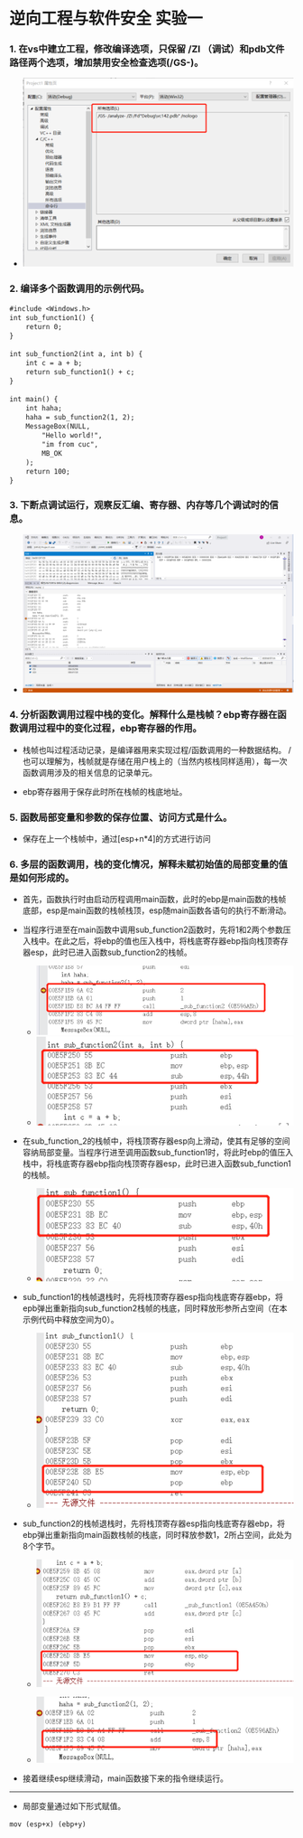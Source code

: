 # 逆向工程与软件安全 实验一
### 1. 在vs中建立工程，修改编译选项，只保留 /ZI （调试）和pdb文件路径两个选项，增加禁用安全检查选项(/GS-)。
- ![](./img/options.png)



### 2. 编译多个函数调用的示例代码。

```
#include <Windows.h>
int sub_function1() {
	return 0;
}

int sub_function2(int a, int b) {
	int c = a + b;
	return sub_function1() + c;
}

int main() {
	int haha;
	haha = sub_function2(1, 2);
	MessageBox(NULL,
		"Hello world!",
		"im from cuc",
		MB_OK
	);
	return 100;
}
```



### 3. 下断点调试运行，观察反汇编、寄存器、内存等几个调试时的信息。

- ![](./img/assembly.png)



### 4. 分析函数调用过程中栈的变化。解释什么是栈帧？ebp寄存器在函数调用过程中的变化过程，ebp寄存器的作用。

- 栈帧也叫过程活动记录，是编译器用来实现过程/函数调用的一种数据结构。 / 也可以理解为，栈帧就是存储在用户栈上的（当然内核栈同样适用），每一次函数调用涉及的相关信息的记录单元。



- ebp寄存器用于保存此时所在栈帧的栈底地址。



### 5. 函数局部变量和参数的保存位置、访问方式是什么。

- 保存在上一个栈帧中，通过[esp+n*4]的方式进行访问



### 6. 多层的函数调用，栈的变化情况，解释未赋初始值的局部变量的值是如何形成的。

- 首先，函数执行时由启动历程调用main函数，此时的ebp是main函数的栈帧底部，esp是main函数的栈帧栈顶，esp随main函数各语句的执行不断滑动。

- 当程序行进至在main函数中调用sub_function2函数时，先将1和2两个参数压入栈中。在此之后，将ebp的值也压入栈中，将栈底寄存器ebp指向栈顶寄存器esp，此时已进入函数sub_function2的栈帧。

  - ![](./img/main-1.png)
  - ![](./img/func2-1.png)

- 在sub_function_2的栈帧中，将栈顶寄存器esp向上滑动，使其有足够的空间容纳局部变量。当程序行进至调用函数sub_function1时，将此时ebp的值压入栈中，将栈底寄存器ebp指向栈顶寄存器esp，此时已进入函数sub_function1的栈帧。

	- ![](./img/func1-1.png)

- sub_function1的栈帧退栈时，先将栈顶寄存器esp指向栈底寄存器ebp，将epb弹出重新指向sub_function2栈帧的栈底，同时释放形参所占空间（在本示例代码中释放空间为0）。

	- ![](./img/func1-2.png)

- sub_function2的栈帧退栈时，先将栈顶寄存器esp指向栈底寄存器ebp，将ebp弹出重新指向main函数栈帧的栈底，同时释放参数1，2所占空间，此处为8个字节。

	- ![](./img/func2-2.png)

	- ![](./img/main-2.png)

- 接着继续esp继续滑动，main函数接下来的指令继续运行。

---

- 局部变量通过如下形式赋值。

```
mov (esp+x) (ebp+y)
```